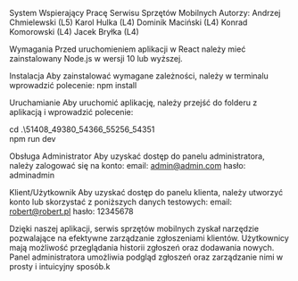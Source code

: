 System Wspierający Pracę Serwisu Sprzętów Mobilnych
Autorzy: 
Andrzej Chmielewski (L5)
Karol Hulka (L4)
Dominik Maciński (L4)
Konrad Komorowski (L4)
Jacek Bryłka (L4)

Wymagania
Przed uruchomieniem aplikacji w React należy mieć zainstalowany Node.js w wersji 10 lub wyższej.

Instalacja
Aby zainstalować wymagane zależności, należy w terminalu wprowadzić polecenie:
npm install

Uruchamianie
Aby uruchomić aplikację, należy przejść do folderu z aplikacją i wprowadzić polecenie:

cd .\51408_49380_54366_55256_54351\
npm run dev

Obsługa
Administrator
Aby uzyskać dostęp do panelu administratora, należy zalogować się na konto:
email: admin@admin.com
hasło: adminadmin

Klient/Użytkownik
Aby uzyskać dostęp do panelu klienta, należy utworzyć konto lub skorzystać z poniższych danych testowych:
email: robert@robert.pl
hasło: 12345678

Dzięki naszej aplikacji, serwis sprzętów mobilnych zyskał narzędzie pozwalające na efektywne zarządzanie zgłoszeniami klientów. Użytkownicy mają możliwość przeglądania historii zgłoszeń oraz dodawania nowych. Panel administratora umożliwia podgląd zgłoszeń oraz zarządzanie nimi w prosty i intuicyjny sposób.k
